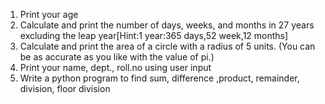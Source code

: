 1.	 Print your age 
2.	Calculate and print the number of days, weeks, and months in 27 years excluding the leap year[Hint:1 year:365 days,52 week,12 months]
3.	Calculate and print the area of a circle with a radius of 5 units. (You can be as accurate as you like with the value of pi.)
4.	Print your name, dept., roll.no using user input
5.	Write a python program to find sum, difference ,product, remainder, division, floor division
